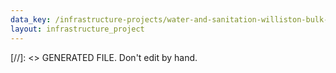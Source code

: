 ```yaml
---
data_key: /infrastructure-projects/water-and-sanitation-williston-bulk-water-supply
layout: infrastructure_project
---
```

[//]: <> GENERATED FILE. Don't edit by hand.